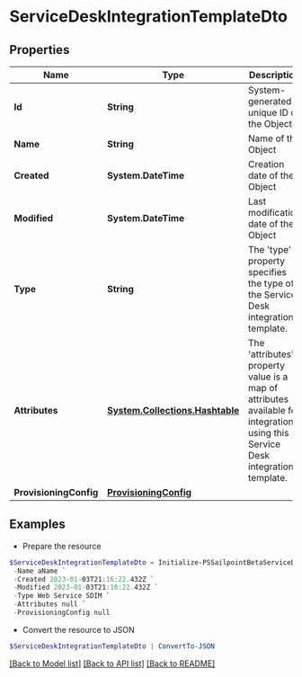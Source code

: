 # ServiceDeskIntegrationTemplateDto
## Properties

Name | Type | Description | Notes
------------ | ------------- | ------------- | -------------
**Id** | **String** | System-generated unique ID of the Object | [optional] [readonly] 
**Name** | **String** | Name of the Object | 
**Created** | **System.DateTime** | Creation date of the Object | [optional] [readonly] 
**Modified** | **System.DateTime** | Last modification date of the Object | [optional] [readonly] 
**Type** | **String** | The &#39;type&#39; property specifies the type of the Service Desk integration template. | [default to "Web Service SDIM"]
**Attributes** | [**System.Collections.Hashtable**](AnyType.md) | The &#39;attributes&#39; property value is a map of attributes available for integrations using this Service Desk integration template. | 
**ProvisioningConfig** | [**ProvisioningConfig**](ProvisioningConfig.md) |  | 

## Examples

- Prepare the resource
```powershell
$ServiceDeskIntegrationTemplateDto = Initialize-PSSailpointBetaServiceDeskIntegrationTemplateDto  -Id id12345 `
 -Name aName `
 -Created 2023-01-03T21:16:22.432Z `
 -Modified 2023-01-03T21:16:22.432Z `
 -Type Web Service SDIM `
 -Attributes null `
 -ProvisioningConfig null
```

- Convert the resource to JSON
```powershell
$ServiceDeskIntegrationTemplateDto | ConvertTo-JSON
```

[[Back to Model list]](../README.md#documentation-for-models) [[Back to API list]](../README.md#documentation-for-api-endpoints) [[Back to README]](../README.md)

